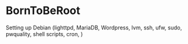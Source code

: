 # BornToBeRoot
Setting up Debian (lighttpd, MariaDB, Wordpress, lvm, ssh, ufw, sudo, pwquality, shell scripts, cron, )
